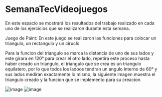 # SemanaTecVideojuegos

En este espacio se mostrará los resultados del trabajo realizado en cada uno de los ejercicios que se realizaron durante esta semana.

Juego de Paint:
En este juego se realizaron las funciones para colocar un triangulo, un rectangulo y un ciruclo

Para la funcion del triangulo se marca la distancia de uno de sus lados y este girara en 120° para crear el otro lado, repetira este proceso hasta haber creado un triangulo, el triangulo que se crea es un triangulo equilatero, por lo que todos los ladoos tendran un angulo interno de 60° y sus lados mediran exactamente lo mismo, la siguiente imagen muestra el triangulo creado y la funcion que se implemento para su creacion.

![image](https://user-images.githubusercontent.com/75141227/168392596-35da1d58-8424-4496-847c-5a0e8d305984.png)
![image](https://user-images.githubusercontent.com/75141227/168392613-f7bf40ea-648c-4d9d-ae28-f89a504e9828.png)
